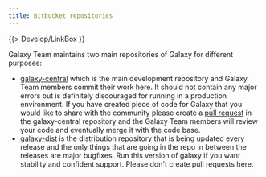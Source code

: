 ```yaml
---
title: Bitbucket repositories
---
```

{{> Develop/LinkBox }}


Galaxy Team maintains two main repositories of Galaxy for different purposes:

* [galaxy-central](https://bitbucket.org/galaxy/galaxy-central ) which is the main development repository and Galaxy Team members commit their work here. It should not contain any major errors but is definitely discouraged for running in a production environment. If you have created piece of code for Galaxy that you would like to share with the community please create a [pull request](https://bitbucket.org/galaxy/galaxy-central/pull-requests ) in the galaxy-central repository and the Galaxy Team members will review your code and eventually merge it with the code base.
* [galaxy-dist](https://bitbucket.org/galaxy/galaxy-dist ) is the distribution repository that is being updated every release and the only things that are going in the repo in between the releases are major bugfixes. Run this version of galaxy if you want stability and confident support. Please don't create pull requests here.
